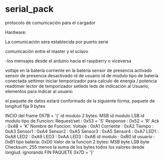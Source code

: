 # serial_pack
protocolo de comunicación para el cargador

Hardware:

La comunicación sera establecida por puerto serie


comunicación entre el master y el sclavo

-los mensajes desde el arduino hacia el raspberry o viceversa

voltaje en la batería
corriente en la batería
sensor de presencia activado
sensor de presencia desactivado
id de usuario
id de modulo
tipo de batería conectada
settimer iniciar temporizador para calculo de energía / potencia
readtimer lector de temporizador
setleds leds de indicación al Usuario, elementos para indicar al usuario

el paquete de datos estará conformado de la siguiente forma, paquete de longitud fija 9 bytes

INCIO del frame 0X7B = '{'
id modulo 2 bytes:
	MSB id modulo
	LSB id modulo
tipo de Funcion:
	Request/set	: 0x53  = 'S'
	Response	: 0x52  = 'R'
	Ack			: 0x4B  = 'K'
Nombre de Funcion:
	Voltaje 	: 0xA1
	Corriente : 0xA2
	Tiempo		: 0xA3
 	Sensor1		: 0xA4
	Sensor2		: 0xA5
	Sensor3		: 0xA5
	Sensor4		: 0xA7
	LED1		: 0xA8
 	LED2		: 0xA9
 	LED3		: 0xAA
	LED3		: 0xAB
 	id modulo   : 0xB0
 	id usuario	: 0xB1
 	tipo bateria: 0xD0
Valor de la funcion 2 bytes:
	MSB byte
	LSB byte
Checksum: 255 menos la suma de los bytes todos los valores desde longiud. ignorando
FIN PAQUETE 0x7D = '}'
